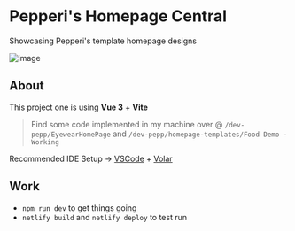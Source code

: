 # Pepperi's Homepage Central

Showcasing Pepperi's template homepage designs 

![image](https://i.imgur.com/dHDdO51.png)
## About 

This project one is using **Vue 3** + **Vite**

> Find some code implemented in my machine over @ `/dev-pepp/EyewearHomePage` and `/dev-pepp/homepage-templates/Food Demo - Working`

Recommended IDE Setup → [VSCode](https://code.visualstudio.com/) + [Volar](https://marketplace.visualstudio.com/items?itemName=johnsoncodehk.volar)

## Work
- `npm run dev` to get things going
- `netlify build` and `netlify deploy` to test run